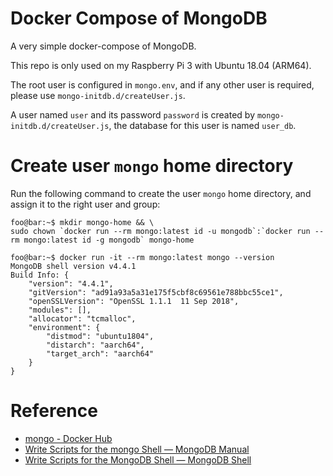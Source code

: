 # Docker Compose of MongoDB

A very simple docker-compose of MongoDB.

This repo is only used on my Raspberry Pi 3 with Ubuntu 18.04 (ARM64).

The root user is configured in `mongo.env`, and if any other user is required,
please use `mongo-initdb.d/createUser.js`.

A user named `user` and its password `password` is created by
`mongo-initdb.d/createUser.js`, the database for this user is named `user_db`.

# Create user `mongo` home directory

Run the following command to create the user `mongo` home directory, and assign
it to the right user and group:

```console
foo@bar:~$ mkdir mongo-home && \
sudo chown `docker run --rm mongo:latest id -u mongodb`:`docker run --rm mongo:latest id -g mongodb` mongo-home
```

```console
foo@bar:~$ docker run -it --rm mongo:latest mongo --version
MongoDB shell version v4.4.1
Build Info: {
    "version": "4.4.1",
    "gitVersion": "ad91a93a5a31e175f5cbf8c69561e788bbc55ce1",
    "openSSLVersion": "OpenSSL 1.1.1  11 Sep 2018",
    "modules": [],
    "allocator": "tcmalloc",
    "environment": {
        "distmod": "ubuntu1804",
        "distarch": "aarch64",
        "target_arch": "aarch64"
    }
}
```

# Reference

* [mongo - Docker Hub](https://hub.docker.com/_/mongo)
* [Write Scripts for the mongo Shell — MongoDB Manual](https://docs.mongodb.com/manual/tutorial/write-scripts-for-the-mongo-shell/)
* [Write Scripts for the MongoDB Shell — MongoDB Shell](https://docs.mongodb.com/mongodb-shell/write-scripts)
